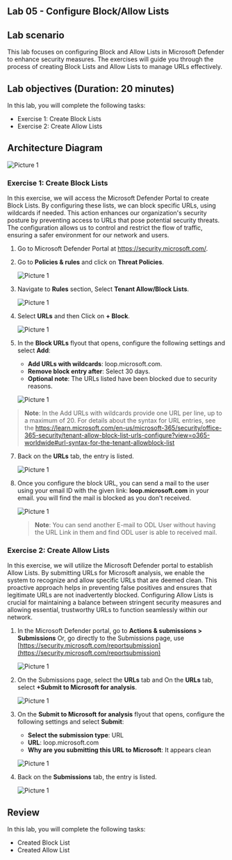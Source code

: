 ## Lab 05 - Configure Block/Allow Lists

## Lab scenario

This lab focuses on configuring Block and Allow Lists in Microsoft Defender to enhance security measures. The exercises will guide you through the process of creating Block Lists and Allow Lists to manage URLs effectively.

## Lab objectives (Duration: 20 minutes)


In this lab, you will complete the following tasks:
- Exercise 1: Create Block Lists
- Exercise 2: Create Allow Lists

## Architecture Diagram

   ![Picture 1](../Media/lab5-arch.png)

### Exercise 1: Create Block Lists

In this exercise, we will access the Microsoft Defender Portal to create Block Lists. By configuring these lists, we can block specific URLs, using wildcards if needed. This action enhances our organization's security posture by preventing access to URLs that pose potential security threats. The configuration allows us to control and restrict the flow of traffic, ensuring a safer environment for our network and users.

1. Go to Microsoft Defender Portal at https://security.microsoft.com/.

2. Go to **Policies & rules** and click on **Threat Policies**.

   ![Picture 1](../Media/image_9.png)

3. Navigate to **Rules** section, Select **Tenant Allow/Block Lists**.

   ![Picture 1](../Media/image_10.png)

4. Select **URLs** and then Click on **+ Block**.

   ![Picture 1](../Media/block3.png)

5. In the **Block URLs** flyout that opens, configure the following settings and select **Add**:
   - **Add URLs with wildcards**: loop.microsoft.com.
   - **Remove block entry after**: Select 30 days.
   - **Optional note**: The URLs listed have been blocked due to security reasons.

   ![Picture 1](../Media/block1.png)

  >**Note**: In the Add URLs with wildcards provide one URL per line, up to a maximum of 20. For details about the syntax for URL entries, see the https://learn.microsoft.com/en-us/microsoft-365/security/office-365-security/tenant-allow-block-list-urls-configure?view=o365-worldwide#url-syntax-for-the-tenant-allowblock-list

7. Back on the **URLs** tab, the entry is listed.

   ![Picture 1](../Media/block2.png)

1. Once you configure the block URL, you can send a mail to the user using your email ID with the given link: **loop.microsoft.com** in your email. you will find the mail is blocked as you don't received.

   ![Picture 1](../Media/mail.png)

    >**Note**: You can send another E-mail to ODL User without having the URL Link in them and find ODL user is able to received mail.
### Exercise 2: Create Allow Lists

In this exercise, we will utilize the Microsoft Defender portal to establish Allow Lists. By submitting URLs for Microsoft analysis, we enable the system to recognize and allow specific URLs that are deemed clean. This proactive approach helps in preventing false positives and ensures that legitimate URLs are not inadvertently blocked. Configuring Allow Lists is crucial for maintaining a balance between stringent security measures and allowing essential, trustworthy URLs to function seamlessly within our network.

1. In the Microsoft Defender portal, go to **Actions & submissions > Submissions** Or, go directly to the Submissions page, use [https://security.microsoft.com/reportsubmission](https://security.microsoft.com/reportsubmission)

   ![Picture 1](../Media/allow3.png)

2. On the Submissions page, select the **URLs** tab and On the **URLs** tab, select  **+Submit to Microsoft for analysis**.

   ![Picture 1](../Media/allow1.png)

3. On the **Submit to Microsoft for analysis** flyout that opens, configure the following settings and select **Submit**:
   - **Select the submission type**: URL
   - **URL**: loop.microsoft.com
   - **Why are you submitting this URL to Microsoft**: It appears clean

   ![Picture 1](../Media/allow2.png)

4. Back on the **Submissions** tab, the entry is listed.

   ![Picture 1](../Media/allow4.png)

## Review
In this lab, you will complete the following tasks:
- Created Block List
- Created Allow List
